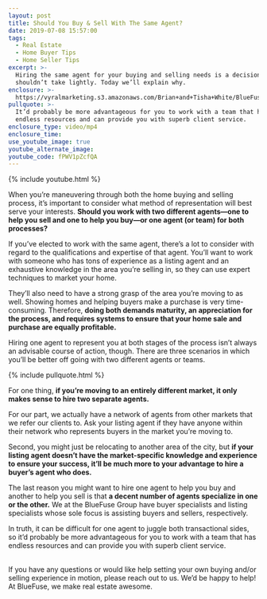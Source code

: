 ```yaml
---
layout: post
title: Should You Buy & Sell With The Same Agent?
date: 2019-07-08 15:57:00
tags:
  - Real Estate
  - Home Buyer Tips
  - Home Seller Tips
excerpt: >-
  Hiring the same agent for your buying and selling needs is a decision you
  shouldn’t take lightly. Today we’ll explain why.
enclosure: >-
  https://vyralmarketing.s3.amazonaws.com/Brian+and+Tisha+White/BlueFuse+Realty-+Should+I+Use+the+Same+Agent+to+Both+Buy+and+Sell+a+Home_.mp4
pullquote: >-
  It’d probably be more advantageous for you to work with a team that has
  endless resources and can provide you with superb client service.
enclosure_type: video/mp4
enclosure_time:
use_youtube_image: true
youtube_alternate_image:
youtube_code: fPWV1pZcfQA
---
```


{% include youtube.html %}

When you’re maneuvering through both the home buying and selling process, it’s important to consider what method of representation will best serve your interests. **Should you work with two different agents—one to help you sell and one to help you buy—or one agent (or team) for both processes?&nbsp;**

If you’ve elected to work with the same agent, there’s a lot to consider with regard to the qualifications and expertise of that agent. You’ll want to work with someone who has tons of experience as a listing agent and an exhaustive knowledge in the area you’re selling in, so they can use expert techniques to market your home. &nbsp; &nbsp;

They’ll also need to have a strong grasp of the area you’re moving to as well. Showing homes and helping buyers make a purchase is very time-consuming. Therefore, **doing both demands maturity, an appreciation for the process, and requires systems to ensure that your home sale and purchase are equally profitable.&nbsp;**

Hiring one agent to represent you at both stages of the process isn’t always an advisable course of action, though. There are three scenarios in which you’ll be better off going with two different agents or teams.

{% include pullquote.html %}

For one thing, **if you’re moving to an entirely different market, it only makes sense to hire two separate agents.&nbsp;**

For our part, we actually have a network of agents from other markets that we refer our clients to. Ask your listing agent if they have anyone within their network who represents buyers in the market you’re moving to.&nbsp;

Second, you might just be relocating to another area of the city, but **if your listing agent doesn’t have the market-specific knowledge and experience to ensure your success, it’ll be much more to your advantage to hire a buyer’s agent who does.&nbsp;**

The last reason you might want to hire one agent to help you buy and another to help you sell is that **a decent number of agents specialize in one or the other.** We at the BlueFuse Group have buyer specialists and listing specialists whose sole focus is assisting buyers and sellers, respectively.&nbsp;

In truth, it can be difficult for one agent to juggle both transactional sides, so it’d probably be more advantageous for you to work with a team that has endless resources and can provide you with superb client service.&nbsp;

<br>If you have any questions or would like help setting your own buying and/or selling experience in motion, please reach out to us. We’d be happy to help\! At BlueFuse, we make real estate awesome. &nbsp;&nbsp;